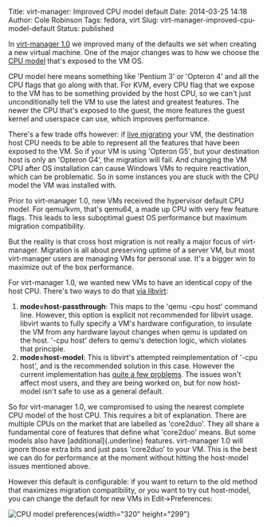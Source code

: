 Title: virt-manager: Improved CPU model default
Date: 2014-03-25 14:18
Author: Cole Robinson
Tags: fedora, virt
Slug: virt-manager-improved-cpu-model-default
Status: published

In [virt-manager 1.0](https://blog.wikichoon.com/2014/02/virt-manager-100-released.html) we improved many of the defaults we set when creating a new virtual machine. One of the major changes was to how we choose the [CPU model](https://wiki.qemu.org/Features/CPUModels) that's exposed to the VM OS.

CPU model here means something like 'Pentium 3' or 'Opteron 4' and all the CPU flags that go along with that. For KVM, every CPU flag that we expose to the VM has to be something provided by the host CPU, so we can't just unconditionally tell the VM to use the latest and greatest features. The newer the CPU that's exposed to the guest, the more features the guest kernel and userspace can use, which improves performance.

There's a few trade offs however: if [live migrating](https://www.linux-kvm.org/page/Migration) your VM, the destination host CPU needs to be able to represent all the features that have been exposed to the VM. So if your VM is using 'Opteron G5', but your destination host is only an 'Opteron G4', the migration will fail. And changing the VM CPU after OS installation can cause Windows VMs to require reactivation, which can be problematic. So in some instances you are stuck with the CPU model the VM was installed with.

Prior to virt-manager 1.0, new VMs received the hypervisor default CPU model. For qemu/kvm, that's qemu64, a made up CPU with very few feature flags. This leads to less suboptimal guest OS performance but maximum migration compatibility.

But the reality is that cross host migration is not really a major focus of virt-manager. Migration is all about preserving uptime of a server VM, but most virt-manager users are managing VMs for personal use. It's a bigger win to maximize out of the box performance.

For virt-manager 1.0, we wanted new VMs to have an identical copy of the host CPU. There's two ways to do that [via libvirt](https://libvirt.org/formatdomain.html#elementsCPU):

1.  **mode=host-passthrough**: This maps to the 'qemu -cpu host' command line. However, this option is explicit not recommended for libvirt usage. libvirt wants to fully specify a VM's hardware configuration, to insulate the VM from any hardware layout changes when qemu is updated on the host. '-cpu host' defers to qemu's detection logic, which violates that principle.
2.  **mode=host-model**: This is libvirt's attempted reimplementation of '-cpu host', and is the recommended solution in this case. However the current implementation has [quite a few problems](https://bugzilla.redhat.com/show_bug.cgi?id=1055002). The issues won't affect most users, and they are being worked on, but for now host-model isn't safe to use as a general default.

So for virt-manager 1.0, we compromised to using the nearest complete CPU model of the host CPU. This requires a bit of explanation. There are multiple CPUs on the market that are labelled as 'core2duo'. They all share a fundamental core of features that define what 'core2duo' means. But some models also have [additional]{.underline} features. virt-manager 1.0 will ignore those extra bits and just pass 'core2duo' to your VM. This is the best we can do for performance at the moment without hitting the host-model issues mentioned above.

However this default is configurable: if you want to return to the old method that maximizes migration compatibility, or you want to try out host-model, you can change the default for new VMs in Edit-\>Preferences:


![CPU model preferences]({static}/images/015-virt-manager-improved-cpu-model-default-1.png){width="320" height="299"}
